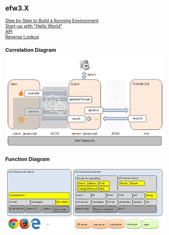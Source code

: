 <H2>efw3.X</H2>
<a href="help/step_by_step.md">Step by Step to Build a Running Environment</a><br>
<a href="help/hello_world.md">Start-up with "Hello World"</a><br>
<a href="help/api.md">API</a><br>
<a href="help/api.md">Reverse Lookup</a><br>

<h3>Correlation Diagram</h3>
<img src="./help/veslayers.png"><br>
<h3>Function Diagram</h3>
<img src="./help/framework.png"><br>
